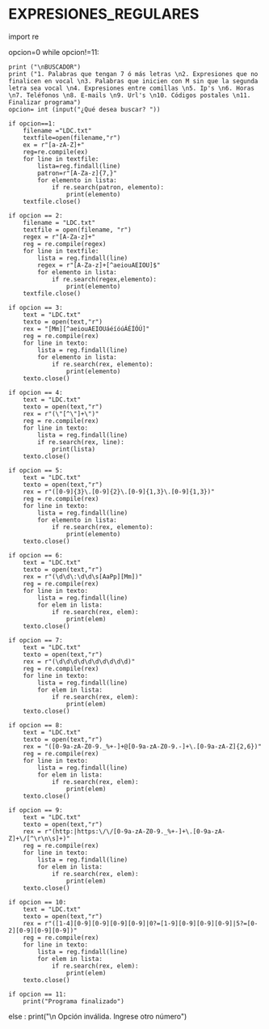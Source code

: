# EXPRESIONES_REGULARES
import re

opcion=0
while opcion!=11:

    print ("\nBUSCADOR")
    print ("1. Palabras que tengan 7 ó más letras \n2. Expresiones que no finalicen en vocal \n3. Palabras que inicien con M sin que la segunda letra sea vocal \n4. Expresiones entre comillas \n5. Ip's \n6. Horas \n7. Teléfonos \n8. E-mails \n9. Url's \n10. Códigos postales \n11. Finalizar programa")
    opcion= int (input("¿Qué desea buscar? "))

    if opcion==1:
        filename ="LDC.txt"
        textfile=open(filename,"r")
        ex = r"[a-zA-Z]+"
        reg=re.compile(ex)
        for line in textfile:
            lista=reg.findall(line)
            patron=r"[A-Za-z]{7,}"
            for elemento in lista:
                if re.search(patron, elemento):
                    print(elemento)
        textfile.close()
                    
    if opcion == 2:        
        filename = "LDC.txt"
        textfile = open(filename, "r")
        regex = r"[A-Za-z]+"
        reg = re.compile(regex)
        for line in textfile:
            lista = reg.findall(line)
            regex = r"[A-Za-z]+[^aeiouAEIOU]$"
            for elemento in lista:
                if re.search(regex,elemento):
                    print(elemento)
        textfile.close()

    if opcion == 3:
        text = "LDC.txt"
        texto = open(text,"r")
        rex = "[Mm][^aeiouAEIOUáéíóúÁÉÍÓÚ]"
        reg = re.compile(rex)
        for line in texto:
            lista = reg.findall(line)
            for elemento in lista:
                if re.search(rex, elemento):
                    print(elemento)
        texto.close() 

    if opcion == 4:
        text = "LDC.txt"
        texto = open(text,"r")
        rex = r"(\"[^\"]+\")"
        reg = re.compile(rex)
        for line in texto:
            lista = reg.findall(line)            
            if re.search(rex, line):
                print(lista)            
        texto.close()

    if opcion == 5:
        text = "LDC.txt"
        texto = open(text,"r")
        rex = r"([0-9]{3}\.[0-9]{2}\.[0-9]{1,3}\.[0-9]{1,3})"
        reg = re.compile(rex)
        for line in texto:
            lista = reg.findall(line)
            for elemento in lista:
                if re.search(rex, elemento):
                    print(elemento)
        texto.close()

    if opcion == 6:
        text = "LDC.txt"
        texto = open(text,"r")
        rex = r"(\d\d\:\d\d\s[AaPp][Mm])"
        reg = re.compile(rex)
        for line in texto:
            lista = reg.findall(line)
            for elem in lista:
                if re.search(rex, elem):
                    print(elem)
        texto.close()

    if opcion == 7:
        text = "LDC.txt"
        texto = open(text,"r")
        rex = r"(\d\d\d\d\d\d\d\d\d\d)"
        reg = re.compile(rex)
        for line in texto:
            lista = reg.findall(line)
            for elem in lista:
                if re.search(rex, elem):
                    print(elem)
        texto.close()

    if opcion == 8:
        text = "LDC.txt"
        texto = open(text,"r")
        rex = "([0-9a-zA-Z0-9._%+-]+@[0-9a-zA-Z0-9.-]+\.[0-9a-zA-Z]{2,6})"
        reg = re.compile(rex)
        for line in texto:
            lista = reg.findall(line)
            for elem in lista:
                if re.search(rex, elem):
                    print(elem)
        texto.close()

    if opcion == 9:
        text = "LDC.txt"
        texto = open(text,"r")
        rex = r"(http:|https:\/\/[0-9a-zA-Z0-9._%+-]+\.[0-9a-zA-Z]+\/[^\r\n\s]+)"
        reg = re.compile(rex)
        for line in texto:
            lista = reg.findall(line)
            for elem in lista:
                if re.search(rex, elem):
                    print(elem)
        texto.close()

    if opcion == 10:
        text = "LDC.txt"
        texto = open(text,"r")
        rex = r"([1-4][0-9][0-9][0-9][0-9]|0?=[1-9][0-9][0-9][0-9]|5?=[0-2][0-9][0-9][0-9])"
        reg = re.compile(rex)
        for line in texto:
            lista = reg.findall(line)
            for elem in lista:
                if re.search(rex, elem):
                    print(elem)
        texto.close()

    if opcion == 11:
        print("Programa finalizado")    
else :
    print("\n Opción inválida. Ingrese otro número")

